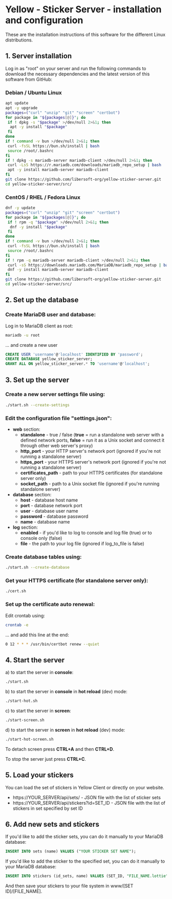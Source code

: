 # Yellow - Sticker Server - installation and configuration

These are the installation instructions of this software for the different Linux distributions.

## 1. Server installation

Log in as "root" on your server and run the following commands to download the necessary dependencies and the latest version of this software from GitHub:

### Debian / Ubuntu Linux

```sh
apt update
apt -y upgrade
packages=("curl" "unzip" "git" "screen" "certbot")
for package in "${packages[@]}"; do
 if ! dpkg -s "$package" >/dev/null 2>&1; then
  apt -y install "$package"
 fi
done
if ! command -v bun >/dev/null 2>&1; then
 curl -fsSL https://bun.sh/install | bash
 source /root/.bashrc
fi
if ! dpkg -s mariadb-server mariadb-client >/dev/null 2>&1; then
 curl -LsS https://r.mariadb.com/downloads/mariadb_repo_setup | bash
 apt -y install mariadb-server mariadb-client
fi
git clone https://github.com/libersoft-org/yellow-sticker-server.git
cd yellow-sticker-server/src/
```

### CentOS / RHEL / Fedora Linux

```sh
dnf -y update
packages=("curl" "unzip" "git" "screen" "certbot")
for package in "${packages[@]}"; do
 if ! rpm -q "$package" >/dev/null 2>&1; then
  dnf -y install "$package"
 fi
done
if ! command -v bun >/dev/null 2>&1; then
 curl -fsSL https://bun.sh/install | bash
 source /root/.bashrc
fi
if ! rpm -q mariadb-server mariadb-client >/dev/null 2>&1; then
 curl -sS https://downloads.mariadb.com/MariaDB/mariadb_repo_setup | bash
 dnf -y install mariadb-server mariadb-client
fi
git clone https://github.com/libersoft-org/yellow-sticker-server.git
cd yellow-sticker-server/src/
```

## 2. Set up the database

### Create MariaDB user and database:

Log in to MariaDB client as root:

```sh
mariadb -u root
```

... and create a new user

```sql
CREATE USER 'username'@'localhost' IDENTIFIED BY 'password';
CREATE DATABASE yellow_sticker_server;
GRANT ALL ON yellow_sticker_server.* TO 'username'@'localhost';
```

## 3. Set up the server

### Create a new server settings file using:

```sh
./start.sh --create-settings
```

### Edit the configuration file "settings.json":

- **web** section:
  - **standalone** - true / false (**true** = run a standalone web server with a defined network ports, **false** = run it as a Unix socket and connect it through other web server's proxy)
  - **http_port** - your HTTP server's network port (ignored if you're not running a standalone server)
  - **https_port** - your HTTPS server's network port (ignored if you're not running a standalone server)
  - **certificates_path** - path to your HTTPS certificates (for standalone server only)
  - **socket_path** - path to a Unix socket file (ignored if you're running standalone server)
- **database** section:
  - **host** - database host name
  - **port** - database network port
  - **user** - database user name
  - **password** - database password
  - **name** - database name
- **log** section:
  - **enabled** - if you'd like to log to console and log file (true) or to console only (false)
  - **file** - the path to your log file (ignored if log_to_file is false)

### Create database tables using:

```sh
./start.sh --create-database
```

### Get your HTTPS certificate (for standalone server only):

```sh
./cert.sh
```

### Set up the certificate auto renewal:

Edit crontab using:

```sh
crontab -e
```

... and add this line at the end:

```sh
0 12 * * * /usr/bin/certbot renew --quiet
```

## 4. Start the server

a) to start the server in **console**:

```bash
./start.sh
```

b) to start the server in **console** in **hot reload** (dev) mode:

```bash
./start-hot.sh
```

c) to start the server in **screen**:

```bash
./start-screen.sh
```

d) to start the server in **screen** in **hot reload** (dev) mode:

```bash
./start-hot-screen.sh
```

To detach screen press **CTRL+A** and then **CTRL+D**.

To stop the server just press **CTRL+C**.

## 5. Load your stickers

You can load the set of stickers in Yellow Client or directly on your website.

- https://YOUR_SERVER/api/sets/ - JSON file with the list of sticker sets
- https://YOUR_SERVER/api/stickers?id=SET_ID - JSON file with the list of stickers in set specified by set ID

## 6. Add new sets and stickers

If you'd like to add the sticker sets, you can do it manually to your MariaDB database:

```sql
INSERT INTO sets (name) VALUES ("YOUR STICKER SET NAME");
```

If you'd like to add the sticker to the specified set, you can do it manually to your MariaDB database:

```sql
INSERT INTO stickers (id_sets, name) VALUES (SET_ID, "FILE_NAME.lottie");
```

And then save your stickers to your file system in www/[SET ID]/[FILE_NAME].
